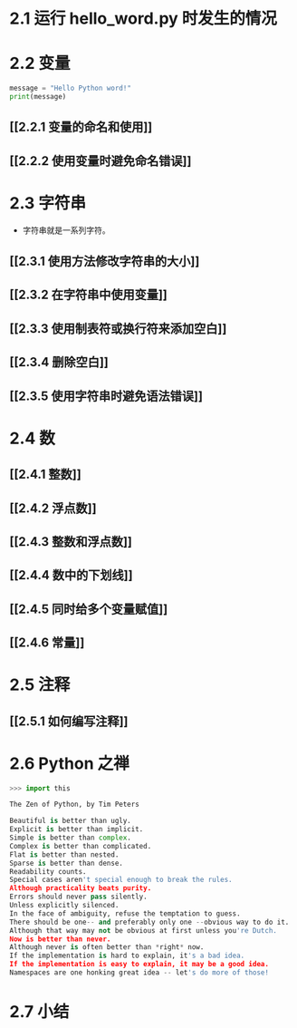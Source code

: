 # 2.1 运行 hello_word.py 时发生的情况
# 2.2 变量
```py
message = "Hello Python word!"
print(message)
```

## [[2.2.1 变量的命名和使用]]

## [[2.2.2 使用变量时避免命名错误]]

# 2.3 字符串
- 字符串就是一系列字符。

## [[2.3.1 使用方法修改字符串的大小]]

## [[2.3.2 在字符串中使用变量]]

## [[2.3.3 使用制表符或换行符来添加空白]]

## [[2.3.4 删除空白]]

## [[2.3.5 使用字符串时避免语法错误]]

# 2.4 数
## [[2.4.1 整数]]
## [[2.4.2 浮点数]]
## [[2.4.3 整数和浮点数]]
## [[2.4.4 数中的下划线]]
## [[2.4.5 同时给多个变量赋值]]
## [[2.4.6 常量]]
# 2.5 注释
## [[2.5.1 如何编写注释]]
# 2.6 Python 之禅
```py
>>> import this

The Zen of Python, by Tim Peters

Beautiful is better than ugly.
Explicit is better than implicit.
Simple is better than complex.
Complex is better than complicated.
Flat is better than nested.
Sparse is better than dense.
Readability counts.
Special cases aren't special enough to break the rules.
Although practicality beats purity.
Errors should never pass silently.
Unless explicitly silenced.
In the face of ambiguity, refuse the temptation to guess.
There should be one-- and preferably only one --obvious way to do it.
Although that way may not be obvious at first unless you're Dutch.
Now is better than never.
Although never is often better than *right* now.
If the implementation is hard to explain, it's a bad idea.
If the implementation is easy to explain, it may be a good idea.
Namespaces are one honking great idea -- let's do more of those!

```
# 2.7 小结